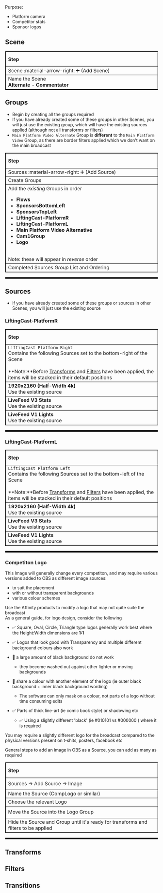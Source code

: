Purpose:

- Platform camera
- Competitor stats
- Sponsor logos

## Scene
<style>
table, th, td {
  border: 1px solid black;
}
</style>
|  <div style="width:500px">Step</div>                       |             OBS ScreenShot                |
|:-----------------------------------------------------------|:-----------------------------------------:|
| Scene :material-arrow-right: :heavy_plus_sign: (Add Scene) | ![](artifacts/scenes/new-scene.png)       |
| Name the Scene <br><b>Alternate - Commentator</b>          | ![](artifacts/scenes/commentator/co-scene-name.png)  |


## Groups

- Begin by creating all the groups required
- If you have already created some of these groups in other Scenes, you will just use the existing group, which will have the existing sources applied (although not all transforms or filters)
- `Main Platform Video Alternate` Group is **different** to the `Main Platform Video` Group, as there are border filters applied which we don't want on the main broadcast


| <div style="width:500px">Step</div>                               |        OBS Screenshot                                            |
|:------------------------------------------------------------------|:----------------------------------------------------------------:|
| Sources :material-arrow-right: :heavy_plus_sign:  (Add Source)    | ![](artifacts/scenes/new-sources.png)                            |
| Create Groups                                                     | ![](artifacts/scenes/sources-new-group.png)                      |
| Add the *existing* Groups in order <b><br><ul>  <li>Flows</li><li>SponsorsBottomLeft</li><li>SponsorsTopLeft</li><li>LiftingCast-PlatformR</li><li>LiftingCast-PlatformL</li><li>Main Platform Video Alternative</li><li>Cam1Group</li><li>Logo</li></ul></b><br>Note: these will appear in *reverse* order | ![](artifacts/scenes/general-group-existing.png) |
| Completed Sources *Group* List and Ordering                       |![](artifacts/scenes/commentator/co-group-list.png) |

<hr style="border:2px solid black">


## Sources

- If you have already created some of these groups or sources in other Scenes, you will just use the existing source

### LiftingCast-PlatformR

| <div style="width:500px">Step</div>                               |        OBS Screenshot                                            |
|:------------------------------------------------------------------|:----------------------------------------------------------------:|
| `LiftingCast Platform Right` <br> Contains the following Sources set to the bottom-right of the Scene<br><br>**Note:**Before [Transforms](#transforms) and [Filters](#filters) have been applied, the items will be stacked in their default positions |  ![](artifacts/scenes/main-platform/mp-liftingcast-platformr.png) |
| **1920x2160 (Half-Width 4k)**<br>Use the existing source | ![](artifacts/scenes/sources-new-image.png)![](artifacts/scenes/main-platform/mp-source-add-existing-bg.png)  |
| **LiveFeed V3 Stats**<br>Use the existing source  | ![](artifacts/scenes/sources-new-browser.png)![](artifacts/scenes/main-platform/mp-source-add-existing-stats.png)  |
| **LiveFeed V1 Lights**<br>Use the existing source | ![](artifacts/scenes/sources-new-browser.png)![](artifacts/scenes/main-platform/mp-source-add-existing-lights.png)  |

<hr style="border:2px solid black">

### LiftingCast-PlatformL

| <div style="width:500px">Step</div>                               |        OBS Screenshot                                            |
|:------------------------------------------------------------------|:----------------------------------------------------------------:|
| `LiftingCast Platform Left` <br> Contains the following Sources set to the bottom-left of the Scene<br><br>**Note:**Before [Transforms](#transforms) and [Filters](#filters) have been applied, the items will be stacked in their default positions |  ![](artifacts/scenes/main-platform/mp-liftingcast-platforml.png) |
| **1920x2160 (Half-Width 4k)**<br>Use the existing source | ![](artifacts/scenes/sources-new-image.png)![](artifacts/scenes/main-platform/mp-source-add-existing-bg.png)  |
| **LiveFeed V3 Stats**<br>Use the existing source  | ![](artifacts/scenes/sources-new-browser.png)![](artifacts/scenes/main-platform/mp-source-add-existing-stats.png)  |
| **LiveFeed V1 Lights**<br>Use the existing source | ![](artifacts/scenes/sources-new-browser.png)![](artifacts/scenes/main-platform/mp-source-add-existing-lights.png)  |

<hr style="border:2px solid black">


### Competiton Logo
This Image will generally change every competiton, and may require various versions added to OBS as different image sources:

 - to suit the placement
 - with or without transparent backgrounds 
 - various colour schemes

Use the Affinity products to modify a logo that may not quite suite the broadcast<br>
As a general guide, for logo design, consider the following
 
- ✅ Square, Oval, Circle, Triangle type logos generally work best where the Height:Width dimensions are **1:1**
- ✅ Logos that look good with Transparency and multiple different background colours also work
- 🚫 a large amount of black background do not work
    - they become washed out against other lighter or moving backgrounds
- 🚫 share a colour with another element of the logo (ie outer black background + inner black background wording)
    - The software can only mask on a colour, not parts of a logo without time consuming edits

- ✅ Parts of thick line-art (ie comic book style) or shadowing etc
    - ✅ Using a slightly different 'black' (ie #010101 vs #000000 ) where it is required

You may require a slightly different logo for the broadcast compared to the physical versions present on t-shits, posters, facebook etc

General steps to add an image in OBS as a Source, you can add as many as required

| <div style="width:500px">Step</div>                               |        OBS Screenshot                                                        |
|:------------------------------------------------------------------|:----------------------------------------------------------------------------:|
|  Sources → Add Source → Image          | ![](artifacts/scenes/new-sources.png)<br>![](artifacts/scenes/sources-new-image.png)                    |
|  Name the Source (CompLogo or similar) | ![](artifacts/scenes/slap-cam/sc-source-complogo.png)                                                   |
|  Choose the relevant Logo              | ![](artifacts/scenes/onedrive-complogo.png)                                                             |
|  Move the Source into the Logo Group   | ![](artifacts/scenes/slap-cam/sc-source-move.png)<br>![](artifacts/scenes/slap-cam/sc-source-moved.png) |
|  Hide the Source and Group until it's ready for transforms and filters to be applied | ![](artifacts/scenes/slap-cam/sc-source-logo-hide.png)                    |

<hr style="border:2px solid black">


## Transforms

## Filters

## Transitions
